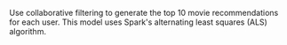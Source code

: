 Use collaborative filtering to generate the top 10 movie recommendations for each user. 
This model uses Spark's alternating least squares (ALS) algorithm.